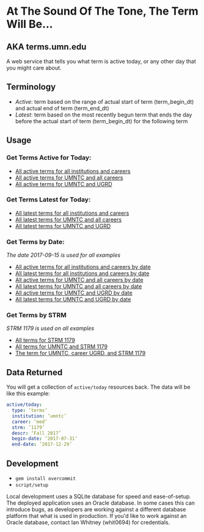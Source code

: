 # At The Sound Of The Tone, The Term Will Be...
## AKA terms.umn.edu

A web service that tells you what term is active today, or any other day that you might care about.

## Terminology

- _Active_: term based on the range of actual start of term (term_begin_dt) and actual end of term (term_end_dt)
- _Latest_: term based on the most recently begun term that ends the day before the actual start of term (term_begin_dt) for the following term

## Usage

### Get Terms Active for Today:
* [All active terms for all institutions and careers](http://terms.umn.edu/active/today)
* [All active terms for UMNTC and all careers](http://terms.umn.edu/umntc/active/today)
* [All active terms for UMNTC and UGRD](http://terms.umn.edu/umntc/ugrd/active/today)

### Get Terms Latest for Today:
* [All latest terms for all institutions and careers](http://terms.umn.edu/latest/today)
* [All latest terms for UMNTC and all careers](http://terms.umn.edu/umntc/latest/today)
* [All latest terms for UMNTC and UGRD](http://terms.umn.edu/umntc/ugrd/latest/today)

### Get Terms by Date: 
_The date 2017-09-15 is used for all examples_
* [All active terms for all institutions and careers by date](http://terms.umn.edu/active/2017-09-15)
* [All latest terms for all institutions and careers by date](http://terms.umn.edu/latest/2017-09-15)
* [All active terms for UMNTC and all careers by date](http://terms.umn.edu/umntc/active/2017-09-15)
* [All latest terms for UMNTC and all careers by date](http://terms.umn.edu/umntc/latest/2017-09-15)
* [All active terms for UMNTC and UGRD by date](http://terms.umn.edu/umntc/ugrd/active/2017-09-15)
* [All latest terms for UMNTC and UGRD by date](http://terms.umn.edu/umntc/ugrd/latest/2017-09-15)


### Get Terms by STRM
_STRM 1179 is used on all examples_
* [All terms for STRM 1179](http://terms.umn.edu/1179)
* [All terms for UMNTC and STRM 1179](http://terms.umn.edu/umntc/1179)
* [The term for UMNTC, career UGRD, and STRM 1179](http://terms.umn.edu/umntc/ugrd/1179)
## Data Returned

You will get a collection of `active/today` resources back. The data will be like this example:

```yaml
active/today:
  type: ’terms’
  institution: ’umntc’
  career: ‘med’
  strm: ’1179’
  descr: ‘Fall 2017’
  begin-date: ‘2017-07-31’
  end-date: ’2017-12-29’
```

## Development
- `gem install overcommit`
- `script/setup` 

Local development uses a SQLite database for speed and ease-of-setup. The deployed application uses an Oracle database. In some cases this can introduce bugs, as developers are working against a different database platform that what is used in production. If you'd like to work against an Oracle database, contact Ian Whitney (whit0694) for credentials.

